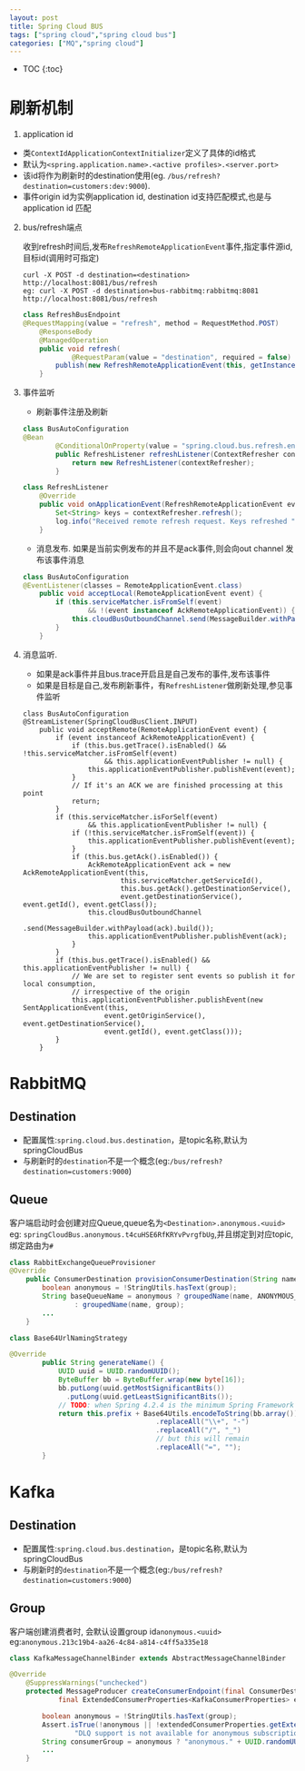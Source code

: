 ```yaml
---
layout: post
title: Spring Cloud BUS
tags: ["spring cloud","spring cloud bus"]
categories: ["MQ","spring cloud"]
---
```

* TOC
{:toc}

# 刷新机制

1. application id
- 类`ContextIdApplicationContextInitializer`定义了具体的id格式
- 默认为`<spring.application.name>.<active profiles>.<server.port>`
- 该id将作为刷新时的destination使用(eg. `/bus/refresh?destination=customers:dev:9000`).
- 事件origin id为实例application id, destination id支持匹配模式,也是与application id 匹配

2. bus/refresh端点

    收到refresh时间后,发布`RefreshRemoteApplicationEvent`事件,指定事件源id,目标id(调用时可指定)
    ```shell
    curl -X POST -d destination=<destination> http://localhost:8081/bus/refresh
    eg: curl -X POST -d destination=bus-rabbitmq:rabbitmq:8081 http://localhost:8081/bus/refresh
    ```

    ```java
    class RefreshBusEndpoint
    @RequestMapping(value = "refresh", method = RequestMethod.POST)
        @ResponseBody
        @ManagedOperation
        public void refresh(
                @RequestParam(value = "destination", required = false) String destination) {
            publish(new RefreshRemoteApplicationEvent(this, getInstanceId(), destination));
        }
    ```

3. 事件监听

    - 刷新事件注册及刷新
    ```java
    class BusAutoConfiguration
    @Bean
            @ConditionalOnProperty(value = "spring.cloud.bus.refresh.enabled", matchIfMissing = true)
            public RefreshListener refreshListener(ContextRefresher contextRefresher) {
                return new RefreshListener(contextRefresher);
            }
    ```
    ```java
    class RefreshListener
        @Override
        public void onApplicationEvent(RefreshRemoteApplicationEvent event) {
            Set<String> keys = contextRefresher.refresh();
            log.info("Received remote refresh request. Keys refreshed " + keys);
        }
    ```
    - 消息发布. 如果是当前实例发布的并且不是ack事件,则会向out channel 发布该事件消息

    ```java
    class BusAutoConfiguration
    @EventListener(classes = RemoteApplicationEvent.class)
        public void acceptLocal(RemoteApplicationEvent event) {
            if (this.serviceMatcher.isFromSelf(event)
                    && !(event instanceof AckRemoteApplicationEvent)) {
                this.cloudBusOutboundChannel.send(MessageBuilder.withPayload(event).build());
            }
        }
    ```

4. 消息监听.
    - 如果是ack事件并且bus.trace开启且是自己发布的事件,发布该事件
    - 如果是目标是自己,发布刷新事件，有`RefreshListener`做刷新处理,参见事件监听
    ```
    class BusAutoConfiguration
    @StreamListener(SpringCloudBusClient.INPUT)
        public void acceptRemote(RemoteApplicationEvent event) {
            if (event instanceof AckRemoteApplicationEvent) {
                if (this.bus.getTrace().isEnabled() && !this.serviceMatcher.isFromSelf(event)
                        && this.applicationEventPublisher != null) {
                    this.applicationEventPublisher.publishEvent(event);
                }
                // If it's an ACK we are finished processing at this point
                return;
            }
            if (this.serviceMatcher.isForSelf(event)
                    && this.applicationEventPublisher != null) {
                if (!this.serviceMatcher.isFromSelf(event)) {
                    this.applicationEventPublisher.publishEvent(event);
                }
                if (this.bus.getAck().isEnabled()) {
                    AckRemoteApplicationEvent ack = new AckRemoteApplicationEvent(this,
                            this.serviceMatcher.getServiceId(),
                            this.bus.getAck().getDestinationService(),
                            event.getDestinationService(), event.getId(), event.getClass());
                    this.cloudBusOutboundChannel
                            .send(MessageBuilder.withPayload(ack).build());
                    this.applicationEventPublisher.publishEvent(ack);
                }
            }
            if (this.bus.getTrace().isEnabled() && this.applicationEventPublisher != null) {
                // We are set to register sent events so publish it for local consumption,
                // irrespective of the origin
                this.applicationEventPublisher.publishEvent(new SentApplicationEvent(this,
                        event.getOriginService(), event.getDestinationService(),
                        event.getId(), event.getClass()));
            }
        }
    ```


# RabbitMQ
## Destination
- 配置属性:`spring.cloud.bus.destination`，是topic名称,默认为springCloudBus
- 与刷新时的`destination`不是一个概念(eg:`/bus/refresh?destination=customers:9000`)

## Queue
客户端启动时会创建对应Queue,queue名为`<Destination>.anonymous.<uuid>` eg: `springCloudBus.anonymous.t4cuHSE6RfKRYvPvrgfbUg`,并且绑定到对应topic,绑定路由为`#`
```java
class RabbitExchangeQueueProvisioner
@Override
	public ConsumerDestination provisionConsumerDestination(String name, String group, ExtendedConsumerProperties<RabbitConsumerProperties> properties) {
		boolean anonymous = !StringUtils.hasText(group);
		String baseQueueName = anonymous ? groupedName(name, ANONYMOUS_GROUP_NAME_GENERATOR.generateName())
				: groupedName(name, group);
		...
	}
```
```java
class Base64UrlNamingStrategy

@Override
		public String generateName() {
			UUID uuid = UUID.randomUUID();
			ByteBuffer bb = ByteBuffer.wrap(new byte[16]);
			bb.putLong(uuid.getMostSignificantBits())
			  .putLong(uuid.getLeastSignificantBits());
			// TODO: when Spring 4.2.4 is the minimum Spring Framework version, use encodeToUrlSafeString() SPR-13784.
			return this.prefix + Base64Utils.encodeToString(bb.array())
									.replaceAll("\\+", "-")
									.replaceAll("/", "_")
									// but this will remain
									.replaceAll("=", "");
		}
```

# Kafka
## Destination
- 配置属性:`spring.cloud.bus.destination`，是topic名称,默认为springCloudBus
- 与刷新时的`destination`不是一个概念(eg:`/bus/refresh?destination=customers:9000`)

## Group
客户端创建消费者时, 会默认设置group id`anonymous.<uuid>` eg:`anonymous.213c19b4-aa26-4c84-a814-c4ff5a335e18`
```java
class KafkaMessageChannelBinder extends AbstractMessageChannelBinder

@Override
	@SuppressWarnings("unchecked")
	protected MessageProducer createConsumerEndpoint(final ConsumerDestination destination, final String group,
			final ExtendedConsumerProperties<KafkaConsumerProperties> extendedConsumerProperties) {

		boolean anonymous = !StringUtils.hasText(group);
		Assert.isTrue(!anonymous || !extendedConsumerProperties.getExtension().isEnableDlq(),
				"DLQ support is not available for anonymous subscriptions");
		String consumerGroup = anonymous ? "anonymous." + UUID.randomUUID().toString() : group;
		...
	}
```
